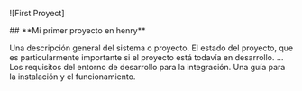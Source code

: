 ![First Proyect]
<p align="left">
   ## **Mi primer proyecto en henry**
   </p>
<div>
Una descripción general del sistema o proyecto.
El estado del proyecto, que es particularmente importante si el proyecto está todavía en desarrollo. ...
Los requisitos del entorno de desarrollo para la integración.
Una guía para la instalación y el funcionamiento.
</div>
